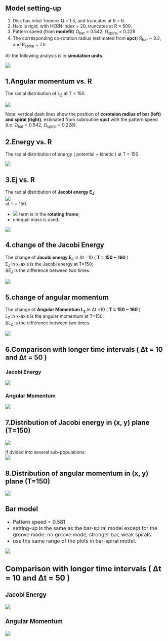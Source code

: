 ## Model setting-up
<ol>
    <li>Disk has intial Toomre-Q = 1.5, and truncates at R = 6.</li>
    <li>Halo is rigid, with HERN index = 20, truncates at R = 500.</li>
    <li>Pattern speed (from <b>modefit</b>) &Omega;<sub>bar</sub> = 0.542, &Omega;<sub>spiral</sub> = 0.228</li>
    <li>The corresponding co-rotation radius (estimated from <b>spct</b>) R<sub>bar</sub> ~ 3.2, and R<sub>spiral</sub> ~ 7.0</li>
</ol>

All the following analysis is in <b>simulation units</b>.

<img src="./output/Dens_xy_t150.png" />

1.Angular momentum vs. R
----
The radial distribution of L<sub>Z</sub> at T = 150.

<img src="./output/Lz_R_t150_color.png">  

Note: vertical dash lines show the position of <b>corotaion radius of bar (left) and spiral (right)</b>, estimated from subroutine <b>spct</b> with the pattern speed (i.e. &Omega;<sub>bar</sub> = 0.542, &Omega;<sub>spiral</sub> = 0.228).

2.Energy vs. R
----
The radial distribution of energy ( potential + kinetic ) at T = 150.

<img src="./output/Te_R_t150.png" /> 

3.Ej vs. R
----
The radial distribution of <b>Jacobi energy E<sub>J</sub></b>:   
<img src="./output/Latex.gif" />   
at T = 150.  

<ul>
	<li><img src="http://latex.codecogs.com/gif.latex?$$|\dot{\mathbf{r}}|^{2}$$  " border="0"/> term is in the <b>rotating frame</b>;</li>
	<li>unequal mass is used.</li>  
</ul>  

<img src="./output/Ej_R_t150_color.png" />  

4.change of the Jacobi Energy
----
The change of <b>Jacobi energy E<sub>J</sub> </b> in &Delta;t =10 ( <b>T = 150 ~ 160</b> )  
E<sub>J</sub> in x-axis is the Jacobi energy at T=150;  
&Delta;E<sub>J</sub> is the difference between two times.  

<img src="./output/dEj_t150_to_160_color.png" />                                                     

5.change of angular momentum
----
The change of <b>Angular Momentum L<sub>z</sub></b> in &Delta;t =10 ( <b>T = 150 ~ 160</b> )  
L<sub>Z</sub> in x-axis is the angular momentum at T=150;  
&Delta;L<sub>Z</sub> is the difference between two times.  

<img src="./output/da_t150_to_160_color.png" />                                                

6.Comparison with longer time intervals ( &Delta;t = 10 and &Delta;t = 50 )
----

### Jacobi Energy

<img src="./output/dEj_t150_cmp.png" />                                                     


### Angular Momentum

<img src="./output/da_t150_cmp.png" />                                                     

7.Distribution of Jacobi energy in (x, y) plane (T=150)
----
<img src="./output/Ej_xy_t150.png" />

If dvided into several sub-populations:  
<img src="./output/Ej_dens_t150_cmp.png" />      

8.Distribution of angular momentum in (x, y) plane (T=150)
----
<img src="./output/Lz_dens_t150_cmp.png" />  


## Bar model
<ul>
	<font size="+0.5">
	<li>Pattern speed = 0.581</li>
	<li>setting-up is the same as the bar-spiral model except for the groove mode: no groove mode, stronger bar, weak spirals.</li>
	<li>use the same range of the plots in bar-spiral model.</li>
</ul>  

<img src="../data_bar/output/Dens_xy_t150.png" />

Comparison with longer time intervals ( &Delta;t = 10 and &Delta;t = 50 )
----

### Jacobi Energy

<img src="../data_bar/output/dEj_t150_cmp.png" />                                                     


### Angular Momentum

<img src="../data_bar/output/da_t150_cmp.png" />         